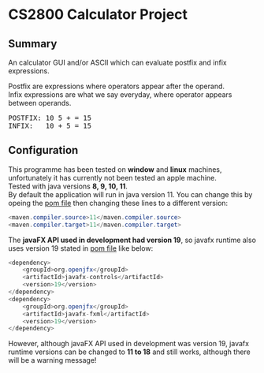 # CS2800 Calculator Project

## Summary
An calculator GUI and/or ASCII which can evaluate postfix and infix expressions.

Postfix are expressions where operators appear after the operand. <br>
Infix expressions are what we say everyday, where operator appears between operands.
<pre>POSTFIX: 10 5 + = 15
INFIX:   10 + 5 = 15
</pre>

## Configuration
This programme has been tested on **window** and **linux** machines, unfortunately it has currently not been tested an apple machine.<br>
Tested with java versions **8, 9, 10, 11**.
<br>
By default the application will run in java version 11.
You can change this by opeing the [pom file](./calculator/pom.xml) then changing these lines to a different version:
<br>
```java
<maven.compiler.source>11</maven.compiler.source>
<maven.compiler.target>11</maven.compiler.target>
```
The **javaFX API used in development had version 19**, so javafx runtime also uses version 19 stated in [pom file](./calculator/pom.xml) like below:
```java
<dependency>
    <groupId>org.openjfx</groupId>
    <artifactId>javafx-controls</artifactId>
    <version>19</version>
</dependency>
<dependency>
    <groupId>org.openjfx</groupId>
    <artifactId>javafx-fxml</artifactId>
    <version>19</version>
</dependency>
```
However, although javaFX API used in development was version 19, javafx runtime versions can be changed to **11 to 18** and still works, although there will be a warning message!
